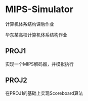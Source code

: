 # MIPS-Simulator
计算机体系结构课后作业

华东某高校计算机体系结构作业

## PROJ1
实现一个MIPS解码器，并模拟执行

## PROJ2
在PROJ1的基础上实现Scoreboard算法
